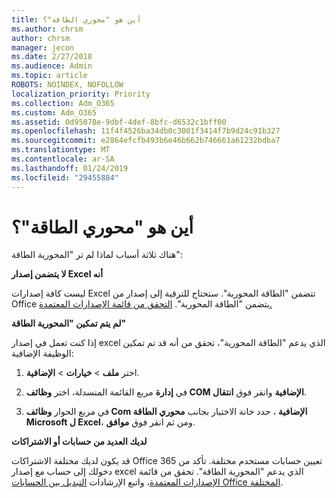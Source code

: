 ```yaml
---
title: أين هو "محوري الطاقة"؟
ms.author: chrsm
author: chrsm
manager: jecon
ms.date: 2/27/2018
ms.audience: Admin
ms.topic: article
ROBOTS: NOINDEX, NOFOLLOW
localization_priority: Priority
ms.collection: Adm_O365
ms.custom: Adm_O365
ms.assetid: 0d95078e-9dbf-4def-8bfc-d6532c1bff00
ms.openlocfilehash: 11f4f4526ba34db0c3001f3414f7b9d24c91b327
ms.sourcegitcommit: e2864efcfb493b6e46b662b746661a61232bdba7
ms.translationtype: MT
ms.contentlocale: ar-SA
ms.lasthandoff: 01/24/2019
ms.locfileid: "29455884"
---
```

# <a name="where-is-power-pivot"></a>أين هو "محوري الطاقة"؟

هناك ثلاثة أسباب لماذا لم تر "المحورية الطاقة":
  
 **لا يتضمن إصدار Excel أنه**
  
ليست كافة إصدارات Excel تتضمن "الطاقة المحورية". ستحتاج للترقية إلى إصدار من Office يتضمن "الطاقة المحورية". [التحقق من قائمة الإصدارات المعتمدة.](https://support.office.com/article/aa64e217-4b6e-410b-8337-20b87e1c2a4b.aspx)
  
 **لم يتم تمكين "المحورية الطاقة"**
  
إذا كنت تعمل في إصدار excel الذي يدعم "الطاقة المحورية"، تحقق من أنه قد تم تمكين الوظيفة الإضافية:
  
1. اختر **ملف** \> **خيارات** \> **الإضافية**.
    
2. في **إدارة** مربع القائمة المنسدلة، اختر **وظائف COM الإضافية** وانقر فوق **انتقال**.
    
3. في مربع الحوار **وظائف Com الإضافية** ، حدد خانة الاختيار بجانب **محوري الطاقة Microsoft ل Excel**، ومن ثم انقر فوق **موافق**. 
    
 **لديك العديد من حسابات أو الاشتراكات**
  
قد يكون لديك مختلفة الاشتراكات Office 365 تعيين حسابات مستخدم مختلفة. تأكد من دخولك إلى حساب مع إصدار excel الذي يدعم "المحورية الطاقة". تحقق من قائمة [الإصدارات المعتمدة](https://support.office.com/article/aa64e217-4b6e-410b-8337-20b87e1c2a4b.aspx)، واتبع الإرشادات [التبديل بين الحسابات Office المختلفة](https://support.office.com/article/b9582171-fd1f-4284-9846-bdd72bb28426.aspx#BKMK_WebSwitchAccounts).
  

